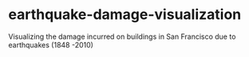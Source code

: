 # earthquake-damage-visualization
Visualizing the damage incurred on buildings in San Francisco due to earthquakes (1848 -2010)
